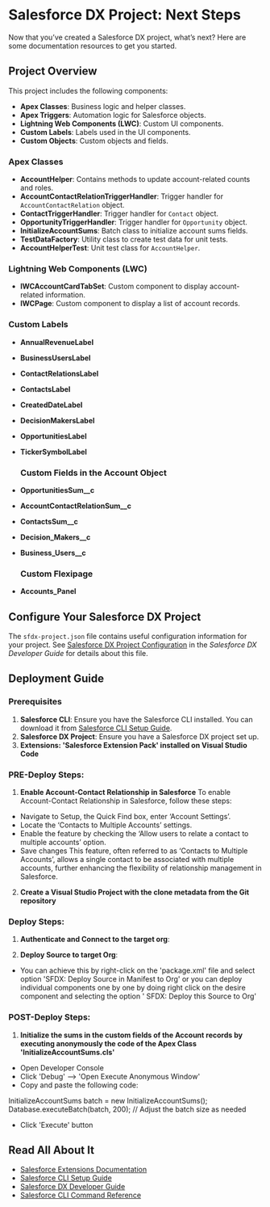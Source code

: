 # Salesforce DX Project: Next Steps

Now that you’ve created a Salesforce DX project, what’s next? Here are some documentation resources to get you started.

## Project Overview

This project includes the following components:
- **Apex Classes**: Business logic and helper classes.
- **Apex Triggers**: Automation logic for Salesforce objects.
- **Lightning Web Components (LWC)**: Custom UI components.
- **Custom Labels**: Labels used in the UI components.
- **Custom Objects**: Custom objects and fields.

### Apex Classes
- **AccountHelper**: Contains methods to update account-related counts and roles.
- **AccountContactRelationTriggerHandler**: Trigger handler for `AccountContactRelation` object.
- **ContactTriggerHandler**: Trigger handler for `Contact` object.
- **OpportunityTriggerHandler**: Trigger handler for `Opportunity` object.
- **InitializeAccountSums**: Batch class to initialize account sums fields.
- **TestDataFactory**: Utility class to create test data for unit tests.
- **AccountHelperTest**: Unit test class for `AccountHelper`.

### Lightning Web Components (LWC)
- **lWCAccountCardTabSet**: Custom component to display account-related information.
- **lWCPage**: Custom component to display a list of account records.

### Custom Labels
- **AnnualRevenueLabel**
- **BusinessUsersLabel**
- **ContactRelationsLabel**
- **ContactsLabel**
- **CreatedDateLabel**
- **DecisionMakersLabel**
- **OpportunitiesLabel**
- **TickerSymbolLabel**

	### Custom Fields in the Account Object
- **OpportunitiesSum__c**
- **AccountContactRelationSum__c**
- **ContactsSum__c**
- **Decision_Makers__c**
- **Business_Users__c**

	### Custom Flexipage
- **Accounts_Panel**

## Configure Your Salesforce DX Project

The `sfdx-project.json` file contains useful configuration information for your project. See [Salesforce DX Project Configuration](https://developer.salesforce.com/docs/atlas.en-us.sfdx_dev.meta/sfdx_dev/sfdx_dev_ws_config.htm) in the _Salesforce DX Developer Guide_ for details about this file.

## Deployment Guide

### Prerequisites

1. **Salesforce CLI**: Ensure you have the Salesforce CLI installed. You can download it from [Salesforce CLI Setup Guide](https://developer.salesforce.com/docs/atlas.en-us.sfdx_setup.meta/sfdx_setup/sfdx_setup_intro.htm).
2. **Salesforce DX Project**: Ensure you have a Salesforce DX project set up.
3. **Extensions: 'Salesforce Extension Pack' installed on Visual Studio Code**


### PRE-Deploy Steps:

1. **Enable Account-Contact Relationship in Salesforce**
To enable Account-Contact Relationship in Salesforce, follow these steps:
- Navigate to Setup, the Quick Find box, enter ‘Account Settings’.
- Locate the ‘Contacts to Multiple Accounts’ settings.
- Enable the feature by checking the ‘Allow users to relate a contact to multiple accounts’ option.
- Save changes
This feature, often referred to as ‘Contacts to Multiple Accounts’, allows a single contact to be associated with multiple accounts, further enhancing the flexibility of relationship management in Salesforce.

2. **Create a Visual Studio Project with the clone metadata from the Git repository**


### Deploy Steps:

1. **Authenticate and Connect to the target org**:

2. **Deploy Source to target Org**:
  - You can achieve this by right-click on the 'package.xml' file and select option 'SFDX: Deploy Source in Manifest to Org' or
  you can deploy individual components one by one by doing right click on the desire component and selecting the option '
  SFDX: Deploy this Source to Org'

### POST-Deploy Steps:

1. **Initialize the sums in the custom fields of the Account records by executing anonymously the code of the Apex Class 'InitializeAccountSums.cls'**
- Open Developer Console
- Click 'Debug'  --> 'Open Execute Anonymous Window' 
- Copy and paste the following code: 

InitializeAccountSums batch = new InitializeAccountSums();
Database.executeBatch(batch, 200); // Adjust the batch size as needed 

- Click 'Execute' button



## Read All About It

- [Salesforce Extensions Documentation](https://developer.salesforce.com/tools/vscode/)
- [Salesforce CLI Setup Guide](https://developer.salesforce.com/docs/atlas.en-us.sfdx_setup.meta/sfdx_setup/sfdx_setup_intro.htm)
- [Salesforce DX Developer Guide](https://developer.salesforce.com/docs/atlas.en-us.sfdx_dev.meta/sfdx_dev/sfdx_dev_intro.htm)
- [Salesforce CLI Command Reference](https://developer.salesforce.com/docs/atlas.en-us.sfdx_cli_reference.meta/sfdx_cli_reference/cli_reference.htm)
